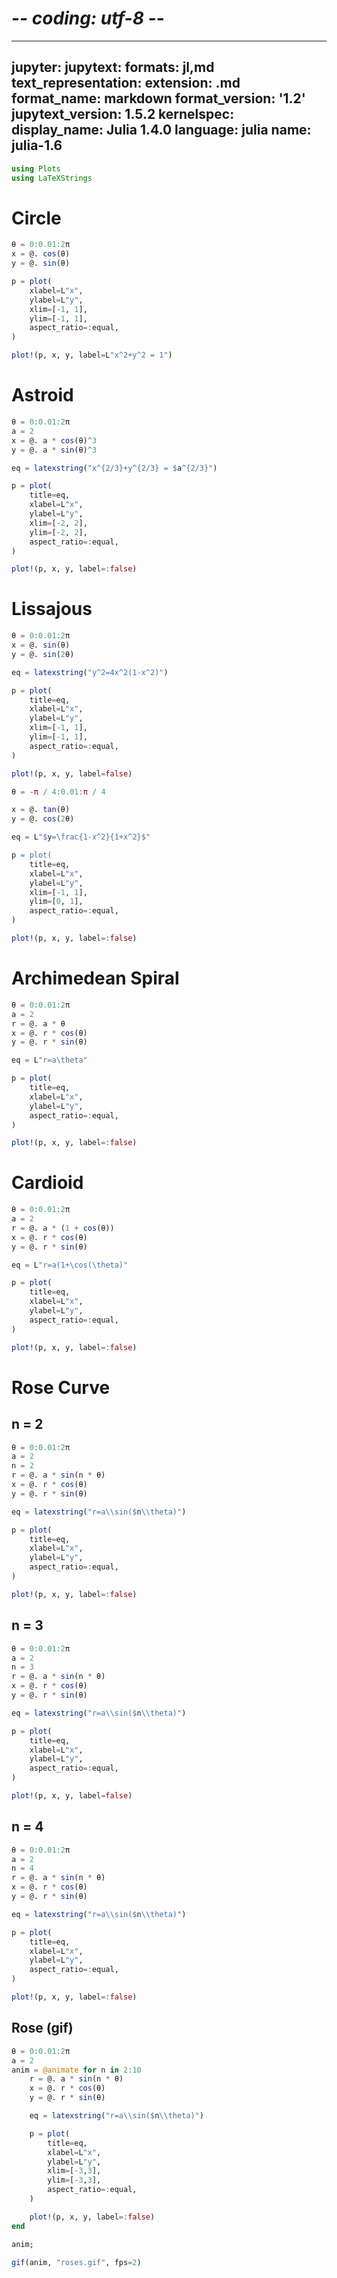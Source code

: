 # -*- coding: utf-8 -*-
---
jupyter:
  jupytext:
    formats: jl,md
    text_representation:
      extension: .md
      format_name: markdown
      format_version: '1.2'
      jupytext_version: 1.5.2
  kernelspec:
    display_name: Julia 1.4.0
    language: julia
    name: julia-1.6
---

```julia
using Plots
using LaTeXStrings
```

# Circle

```julia
θ = 0:0.01:2π
x = @. cos(θ)
y = @. sin(θ)

p = plot(
    xlabel=L"x",
    ylabel=L"y",
    xlim=[-1, 1],
    ylim=[-1, 1],
    aspect_ratio=:equal,
)

plot!(p, x, y, label=L"x^2+y^2 = 1")
```

# Astroid

```julia
θ = 0:0.01:2π
a = 2
x = @. a * cos(θ)^3
y = @. a * sin(θ)^3

eq = latexstring("x^{2/3}+y^{2/3} = $a^{2/3}")

p = plot(
    title=eq,
    xlabel=L"x",
    ylabel=L"y",
    xlim=[-2, 2],
    ylim=[-2, 2],
    aspect_ratio=:equal,
)

plot!(p, x, y, label=:false)
```

# Lissajous

```julia
θ = 0:0.01:2π
x = @. sin(θ)
y = @. sin(2θ)

eq = latexstring("y^2=4x^2(1-x^2)")

p = plot(
    title=eq,
    xlabel=L"x",
    ylabel=L"y",
    xlim=[-1, 1],
    ylim=[-1, 1],
    aspect_ratio=:equal,
)

plot!(p, x, y, label=false)
```

```julia
θ = -π / 4:0.01:π / 4

x = @. tan(θ)
y = @. cos(2θ)

eq = L"$y=\frac{1-x^2}{1+x^2}$"

p = plot(
    title=eq,
    xlabel=L"x",
    ylabel=L"y",
    xlim=[-1, 1],
    ylim=[0, 1],
    aspect_ratio=:equal,
)

plot!(p, x, y, label=:false)
```

# Archimedean Spiral

```julia
θ = 0:0.01:2π
a = 2
r = @. a * θ
x = @. r * cos(θ)
y = @. r * sin(θ)

eq = L"r=a\theta"

p = plot(
    title=eq,
    xlabel=L"x",
    ylabel=L"y",
    aspect_ratio=:equal,
)

plot!(p, x, y, label=:false)
```

# Cardioid 

```julia
θ = 0:0.01:2π
a = 2
r = @. a * (1 + cos(θ))
x = @. r * cos(θ)
y = @. r * sin(θ)

eq = L"r=a(1+\cos(\theta)"

p = plot(
    title=eq,
    xlabel=L"x",
    ylabel=L"y",
    aspect_ratio=:equal,
)

plot!(p, x, y, label=:false)
```

# Rose Curve


## n = 2

```julia
θ = 0:0.01:2π
a = 2
n = 2
r = @. a * sin(n * θ)
x = @. r * cos(θ)
y = @. r * sin(θ)

eq = latexstring("r=a\\sin($n\\theta)")

p = plot(
    title=eq,
    xlabel=L"x",
    ylabel=L"y",
    aspect_ratio=:equal,
)

plot!(p, x, y, label=:false)
```

## n = 3

```julia
θ = 0:0.01:2π
a = 2
n = 3
r = @. a * sin(n * θ)
x = @. r * cos(θ)
y = @. r * sin(θ)

eq = latexstring("r=a\\sin($n\\theta)")

p = plot(
    title=eq,
    xlabel=L"x",
    ylabel=L"y",
    aspect_ratio=:equal,
)

plot!(p, x, y, label=false)
```

## n = 4

```julia
θ = 0:0.01:2π
a = 2
n = 4
r = @. a * sin(n * θ)
x = @. r * cos(θ)
y = @. r * sin(θ)

eq = latexstring("r=a\\sin($n\\theta)")

p = plot(
    title=eq,
    xlabel=L"x",
    ylabel=L"y",
    aspect_ratio=:equal,
)

plot!(p, x, y, label=:false)
```

## Rose (gif)

```julia
θ = 0:0.01:2π
a = 2
anim = @animate for n in 2:10
    r = @. a * sin(n * θ)
    x = @. r * cos(θ)
    y = @. r * sin(θ)

    eq = latexstring("r=a\\sin($n\\theta)")

    p = plot(
        title=eq,
        xlabel=L"x",
        ylabel=L"y",
        xlim=[-3,3],
        ylim=[-3,3],
        aspect_ratio=:equal,
    )

    plot!(p, x, y, label=:false)
end

anim;
```

```julia
gif(anim, "roses.gif", fps=2)
```
